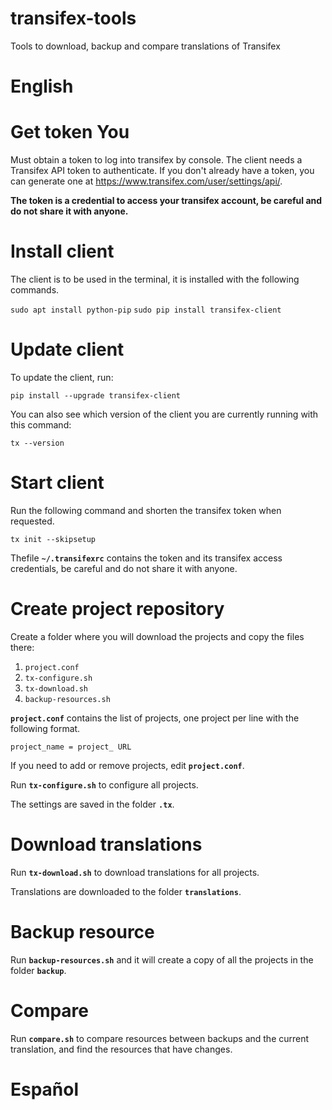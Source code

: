 # transifex-tools
Tools to download, backup and compare translations of Transifex


# English


# Get token You
Must obtain a token to log into transifex by console. The client needs a Transifex API token to authenticate. If you don't already have a token, you can generate one at https://www.transifex.com/user/settings/api/.

**The token is a credential to access your transifex account, be careful and do not share it with anyone.**


# Install client
The client is to be used in the terminal, it is installed with the following commands.

`sudo apt install python-pip`
`sudo pip install transifex-client`


# Update client
To update the client, run:

`pip install --upgrade transifex-client`

You can also see which version of the client you are currently running with this command:

`tx --version`


# Start client

Run the following command and shorten the transifex token when requested.

`tx init --skipsetup`

Thefile **`~/.transifexrc`** contains the token and its transifex access credentials, be careful and do not share it with anyone.


# Create project repository
Create a folder where you will download the projects and copy the files there:

1. `project.conf`
2. `tx-configure.sh`
3. `tx-download.sh`
4. `backup-resources.sh`

**`project.conf`** contains the list of projects, one project per line with the following format.

`project_name = project_ URL`

If you need to add or remove projects, edit **`project.conf`**.

Run **`tx-configure.sh`** to configure all projects.

The settings are saved in the folder **`.tx`**.


# Download translations
Run **`tx-download.sh`** to download translations for all projects.

Translations are downloaded to the folder **`translations`**.


# Backup resource
Run **`backup-resources.sh`** and it will create a copy of all the projects in the folder **`backup`**.


# Compare
Run **`compare.sh`** to compare resources between backups and the current translation, and find the resources that have changes.


# Español


